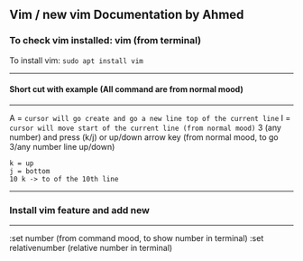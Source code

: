 ## Vim / new vim Documentation by Ahmed

### To check vim installed: vim (from  terminal)
To install vim: ```sudo apt install vim```

------------------------------------
#### Short cut with example (All command are from normal mood)
------------------------------------

A = ```cursor will go create and go a new line top of the current line```
I = ```cursor will move start of the current line (from normal mood)```
3 (any number) and press (k/j) or up/down arrow key (from normal mood, to go 3/any number line up/down)
```
k = up
j = bottom
10 k -> to of the 10th line
```
  
 
-------------------------------------
### Install vim feature and add new
-------------------------------------
:set number (from command mood, to show number in terminal)
:set relativenumber (relative number in terminal)
